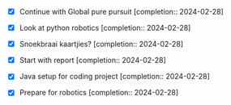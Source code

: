 - [x] Continue with Global pure pursuit  [completion:: 2024-02-28]
- [x] Look at python robotics  [completion:: 2024-02-28]
- [x] Snoekbraai kaartjies?  [completion:: 2024-02-28]

- [x] Start with report  [completion:: 2024-02-28]
- [x] Java setup for coding project  [completion:: 2024-02-28]
- [x] Prepare for robotics  [completion:: 2024-02-28]
